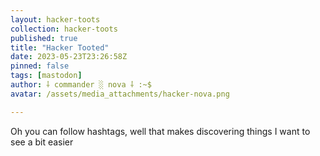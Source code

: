 ```yaml
---
layout: hacker-toots
collection: hacker-toots
published: true
title: "Hacker Tooted"
date: 2023-05-23T23:26:58Z
pinned: false
tags: [mastodon]
author: ⸸ commander ░ nova ⸸ :~$
avatar: /assets/media_attachments/hacker-nova.png

---
```


<p>Oh you can follow hashtags, well that makes discovering things I want to see a bit easier</p>



